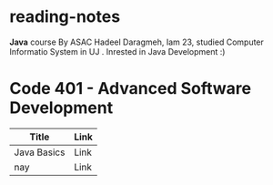 # reading-notes
**Java** course By ASAC 
Hadeel Daragmeh, Iam 23, studied Computer Informatio System in UJ .
Inrested in Java Development :) 

# Code 401 - Advanced Software Development
| Title  | Link |
| --- | ----------- |
| Java Basics | Link |
| nay | Link |
